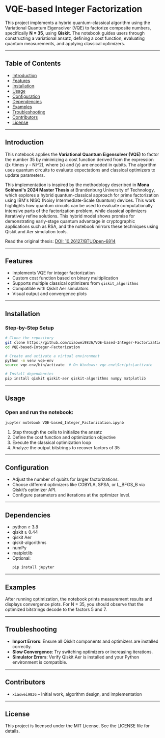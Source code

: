 # VQE-based Integer Factorization

This project implements a hybrid quantum-classical algorithm using the Variational Quantum Eigensolver (VQE) to factorize composite numbers, specifically **N = 35**, using **Qiskit**. The notebook guides users through constructing a variational ansatz, defining a cost function, evaluating quantum measurements, and applying classical optimizers.

---

## Table of Contents

- [Introduction](#introduction)
- [Features](#features)
- [Installation](#installation)
- [Usage](#usage)
- [Configuration](#configuration)
- [Dependencies](#dependencies)
- [Examples](#examples)
- [Troubleshooting](#troubleshooting)
- [Contributors](#contributors)
- [License](#license)

---

## Introduction

This notebook applies the **Variational Quantum Eigensolver (VQE)** to factor the number 35 by minimizing a cost function derived from the expression \((x \times y - N)^2\), where \(x\) and \(y\) are encoded in qubits. The algorithm uses quantum circuits to evaluate expectations and classical optimizers to update parameters.

This implementation is inspired by the methodology described in **Mona Sobhani's 2024 Master Thesis** at Brandenburg University of Technology, which explores a hybrid quantum-classical approach for prime factorization using IBM's NISQ (Noisy Intermediate-Scale Quantum) devices. This work highlights how quantum circuits can be used to evaluate computationally intensive parts of the factorization problem, while classical optimizers iteratively refine solutions. This hybrid model shows promise for demonstrating early-stage quantum advantage in cryptographic applications such as RSA, and the notebook mirrors these techniques using Qiskit and Aer simulation tools.

Read the original thesis: [DOI: 10.26127/BTUOpen-6814](https://opus4.kobv.de/opus4-btu/frontdoor/index/index/docId/6814)

---

## Features

- Implements VQE for integer factorization
- Custom cost function based on binary multiplication
- Supports multiple classical optimizers from `qiskit_algorithms`
- Compatible with Qiskit Aer simulators
- Visual output and convergence plots

---

## Installation

### Step-by-Step Setup

```bash
# Clone the repository
git clone https://github.com/xiaowei9836/VQE-based-Integer-Factorization.git
cd VQE-based-Integer-Factorization

# Create and activate a virtual environment
python -m venv vqe-env
source vqe-env/bin/activate  # On Windows: vqe-env\Scripts\activate

# Install dependencies
pip install qiskit qiskit-aer qiskit-algorithms numpy matplotlib
```

---

## Usage

### Open and run the notebook:
```bash
jupyter notebook VQE-based_Integer_Factorization.ipynb
```

1.	Step through the cells to initialize the ansatz
2.	Define the cost function and optimization objective
3.	Execute the classical optimization loop
4.	Analyze the output bitstrings to recover factors of 35

---

## Configuration

- Adjust the number of qubits for larger factorizations.
- Choose different optimizers like COBYLA, SPSA, or L_BFGS_B via Qiskit’s optimizer API.
- Configure parameters and iterations at the optimizer level.

---

## Dependencies

- python ≥ 3.8
- qiskit ≥ 0.44
- qiskit Aer
- qiskit-algorithms
- numPy
- matplotlib
- Optional:
  ```bash
  pip install jupyter
  ```

---

## Examples

After running optimization, the notebook prints measurement results and displays convergence plots. For N = 35, you should observe that the optimized bitstrings decode to the factors 5 and 7.

---

## Troubleshooting

- **Import Errors**: Ensure all Qiskit components and optimizers are installed correctly.
- **Slow Convergence**: Try switching optimizers or increasing iterations.
- **Simulator Errors**: Verify Qiskit Aer is installed and your Python environment is compatible.

---

## Contributors

- `xiaowei9836` – Initial work, algorithm design, and implementation

---

## License

This project is licensed under the MIT License. See the LICENSE file for details.
